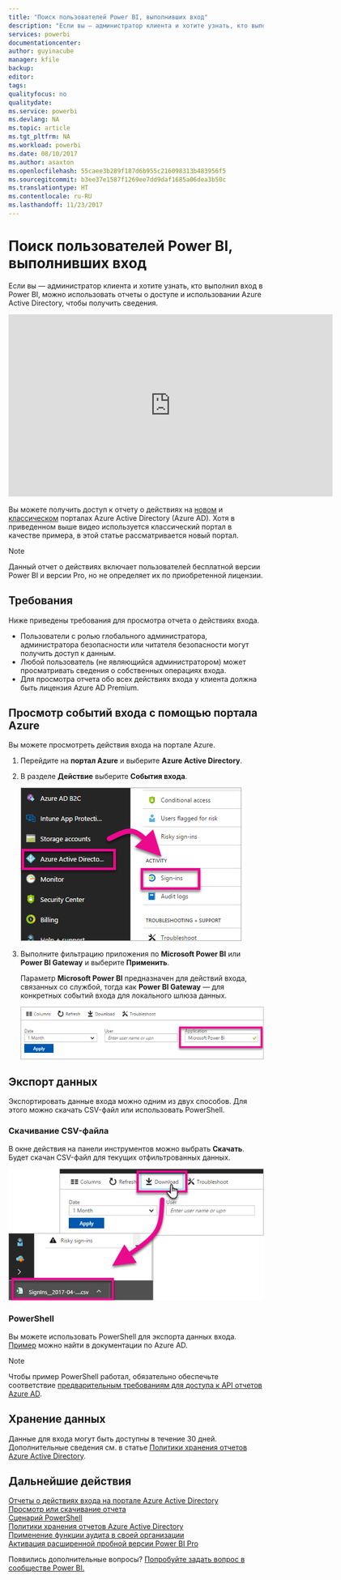 ```yaml
---
title: "Поиск пользователей Power BI, выполнивших вход"
description: "Если вы — администратор клиента и хотите узнать, кто выполнил вход в Power BI, можно использовать отчеты о доступе и использовании Azure Active Directory, чтобы получить сведения."
services: powerbi
documentationcenter: 
author: guyinacube
manager: kfile
backup: 
editor: 
tags: 
qualityfocus: no
qualitydate: 
ms.service: powerbi
ms.devlang: NA
ms.topic: article
ms.tgt_pltfrm: NA
ms.workload: powerbi
ms.date: 08/10/2017
ms.author: asaxton
ms.openlocfilehash: 55caee3b289f187d6b955c216098313b483956f5
ms.sourcegitcommit: b3ee37e1587f1269ee7dd9daf1685a06dea3b50c
ms.translationtype: HT
ms.contentlocale: ru-RU
ms.lasthandoff: 11/23/2017
---
```

# <a name="find-power-bi-users-that-have-signed-in"></a>Поиск пользователей Power BI, выполнивших вход
Если вы — администратор клиента и хотите узнать, кто выполнил вход в Power BI, можно использовать отчеты о доступе и использовании Azure Active Directory, чтобы получить сведения.

<iframe width="640" height="360" src="https://www.youtube.com/embed/1AVgh9w9VM8?showinfo=0" frameborder="0" allowfullscreen></iframe>

Вы можете получить доступ к отчету о действиях на [новом](https://docs.microsoft.com/azure/active-directory/active-directory-reporting-activity-sign-ins) и [классическом](https://docs.microsoft.com/azure/active-directory/active-directory-view-access-usage-reports) порталах Azure Active Directory (Azure AD). Хотя в приведенном выше видео используется классический портал в качестве примера, в этой статье рассматривается новый портал.

> [!NOTE]
> Данный отчет о действиях включает пользователей бесплатной версии Power BI и версии Pro, но не определяет их по приобретенной лицензии.
> 
> 

## <a name="requirements"></a>Требования
Ниже приведены требования для просмотра отчета о действиях входа.

* Пользователи с ролью глобального администратора, администратора безопасности или читателя безопасности могут получить доступ к данным.
* Любой пользователь (не являющийся администратором) может просматривать сведения о собственных операциях входа.
* Для просмотра отчета обо всех действиях входа у клиента должна быть лицензия Azure AD Premium.

## <a name="using-the-azure-portal-to-view-sign-ins"></a>Просмотр событий входа с помощью портала Azure
Вы можете просмотреть действия входа на портале Azure.

1. Перейдите на **портал Azure** и выберите **Azure Active Directory**.
2. В разделе **Действие** выберите **События входа**.
   
    ![](media/service-admin-access-usage/azure-portal-sign-ins.png)
3. Выполните фильтрацию приложения по **Microsoft Power BI** или **Power BI Gateway** и выберите **Применить**.
   
    Параметр **Microsoft Power BI** предназначен для действий входа, связанных со службой, тогда как **Power BI Gateway** — для конкретных событий входа для локального шлюза данных.
   
    ![](media/service-admin-access-usage/sign-in-filter.png)

## <a name="export-the-data"></a>Экспорт данных
Экспортировать данные входа можно одним из двух способов. Для этого можно скачать CSV-файл или использовать PowerShell.

### <a name="download-csv"></a>Скачивание CSV-файла
В окне действия на панели инструментов можно выбрать **Скачать**. Будет скачан CSV-файл для текущих отфильтрованных данных.

![](media/service-admin-access-usage/download-sign-in-data-csv.png)

### <a name="powershell"></a>PowerShell
Вы можете использовать PowerShell для экспорта данных входа. [Пример](https://docs.microsoft.com/azure/active-directory/active-directory-reporting-api-sign-in-activity-samples#powershell-script) можно найти в документации по Azure AD.

> [!NOTE]
> Чтобы пример PowerShell работал, обязательно обеспечьте соответствие [предварительным требованиям для доступа к API отчетов Azure AD](https://docs.microsoft.com/en-us/azure/active-directory/active-directory-reporting-api-prerequisites).
> 
> 

## <a name="data-retention"></a>Хранение данных
Данные для входа могут быть доступны в течение 30 дней. Дополнительные сведения см. в статье [Политики хранения отчетов Azure Active Directory](https://docs.microsoft.com/azure/active-directory/active-directory-reporting-retention).

## <a name="next-steps"></a>Дальнейшие действия
[Отчеты о действиях входа на портале Azure Active Directory](https://docs.microsoft.com/azure/active-directory/active-directory-reporting-activity-sign-ins)  
[Просмотр или скачивание отчета](https://docs.microsoft.com/azure/active-directory/active-directory-view-access-usage-reports#view-or-download-a-report)  
[Сценарий PowerShell](https://docs.microsoft.com/azure/active-directory/active-directory-reporting-api-sign-in-activity-samples#powershell-script)  
[Политики хранения отчетов Azure Active Directory](https://docs.microsoft.com/azure/active-directory/active-directory-reporting-retention)  
[Применение функции аудита в своей организации](service-admin-auditing.md)  
[Активация расширенной пробной версии Power BI Pro](service-extended-pro-trial.md)

Появились дополнительные вопросы? [Попробуйте задать вопрос в сообществе Power BI.](https://community.powerbi.com/)

